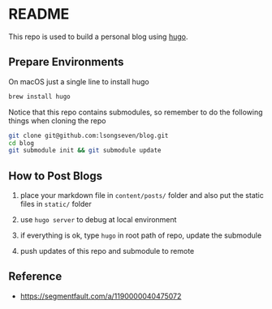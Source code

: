 # README

This repo is used to build a personal blog using [hugo](https://gohugo.io/getting-started/installing/).

## Prepare Environments

On macOS just a single line to install hugo

```bash
brew install hugo
```

Notice that this repo contains submodules, so remember to do the following things when cloning the repo

```bash
git clone git@github.com:lsongseven/blog.git
cd blog
git submodule init && git submodule update
```


## How to Post Blogs

1. place your markdown file in `content/posts/` folder and also put the static files in `static/` folder

2. use `hugo server` to debug at local environment

3. if everything is ok, type `hugo` in root path of repo, update the submodule

4. push updates of this repo and submodule to remote

## Reference

- <https://segmentfault.com/a/1190000040475072>
  